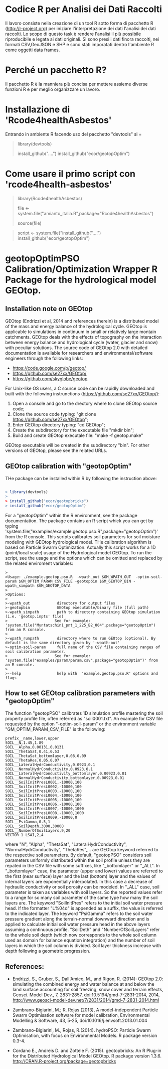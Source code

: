 
# Codice R per Analisi dei Dati Raccolti 

Il lavoro consiste nella creazione di un tool R sotto forma di pacchetto R (http://r-project.org) per iniziare l'interpretazione dei dati l'analisi dei dati raccolti. 
Lo scopo di questo task è rendere l'analisi il più possibile riproducibile e legata ai dati originali.
Si sono presi i dati finora raccolti, nei formati CSV,GeoJSON e SHP e sono stati imporatati dentro l'ambiente R come oggetti data frames. 

# Perché un pacchetto R? 

Il pacchetto R è la manniera più concisa per mettere assieme diverse funzioni R e per meglio organizzare un lavoro. 


# Installazione di 'Rcode4healthAsbestos'

Entrando in ambiente R facendo uso del pacchetto "devtools" si =

> library(devtools)
>
> install_github("....")
> install_github("ecor/geotopOptim")


# Come usare il primo script con 'rcode4health-asbestos'



> library(Rcode4healthAsbestos)
>
>  file <- system.file("amianto_italia.R",package="Rcode4healthAsbestos")
>
>  source(file)


>script <- system.file("install_github("....")
> install_github("ecor/geotopOptim")
# geotopOptimPSO Calibration/Optimization Wrapper R Package for the hydrological model GEOtop.





## Installation note on GEOtop 

GEOtop (Endrizzi et al, 2014 and references therein) is a distributed model of the mass and energy balance of the hydrological cycle. GEOtop is applicable to simulations in continuum in small or relatively large montain catchments. GEOtop deals with the effects of topography on the interaction between energy balance and hydrological cycle (water, glacier and snow) with peculiar solutions. The source code of GEOtop 2.0 with detailed documentation is available for researchers and environmental/software engineers through the following links:

* https://code.google.com/p/geotop/
* https://github.com/se27xx/GEOtop/
* https://github.com/skyglobe/geotop

For  Unix-like OS users, a C source code can be rapidly downloaded and built with the following instrunctions (https://github.com/se27xx/GEOtop/):


1. Open a console and go to the drectory where to clone GEOtop source code;
2. Clone the source code typing: "git clone https://github.com/se27xx/GEOtop";
3. Enter GEOtop directory typing: "cd GEOtop";
4. Create the subdirectory for the executable file  "mkdir bin";
5. Build and create GEOtop executale file: "make -f geotop.make"

GEOtop executable will be created in the subdirectory "bin". 
For other versions of GEOtop, please see the related URLs. 

## GEOtop calibration with "geotopOptim"

THe package can be installed within R by following the instruction above: 
```R

> library(devtools)
>
> install_github("ecor/geotopbricks")
> install_github("ecor/geotopOptim")

```
For a "geotopOptim" within the R environment, see the package documentation. 
The package contains an R script whick you can get by typing 'system.file("examples/example.geotop.pso.R",package="geotopOptim")' from the R console.
This scripts calibrates soil parameters for soil moisture modeling with GEOtop hydrological model. THe calibration algorithm is based on Particle Swarm Optimization. 
Actually this script works for a 1D (point/local scale) usage of the Hydrological model GEOtop. 
To run the script, see the usage and the options which can be omitted and replaced by the related enviroment variables:

```
>
>Usage: ./example.geotop.pso.R  -wpath_out $GM_WPATH_OUT  -optim-soil-param $GM_OPTIM_PARAM_CSV_FILE -geotopbin $GM_GEOTOP_BIN -wpath_simpath $GM_GEOTOP_DATA 
>
>Options: 
>
>-wpath_out            directory for output files
>-geotopbin            GEOtop executable/binary file (full path)
>-wpath_simpath        path to directory containing GEOtop simulation  (i.e. 'geotop.inpts' file)
>					  See for example: 'system.file("Muntatschini_pnt_1_225_B2_004",package="geotopOptim") from an R console.
>
>-wpath_runpath        directory where to run GEOtop (optional). By default is the same directory given by '-wpath-out'
>-optim-soil-param     full name of the CSV file containing ranges of soil calibration parameter. 
>					  See for example: 'system.file("examples/param/param.csv",package="geotopOptim")' from an R console.
>				   
>--help                help with  'example.geotop.pso.R' options and flags
```
## How to set GEOtop calibration parameters with "geotopOptim"


The function "geotopPSO" calibrates 1D simulation profile mastering the soil property profile file, often referred as "soil0001.txt". 
An example for CSV file requested by the option "-optim-soil-param" or the environment variable "GM_OPTIM_PARAM_CSV_FILE" is the following: 



```
prefix__name,lower,upper
SOIL__N,1.45,1.89
SOIL__Alpha,0.00131,0.0131
SOIL__ThetaSat,0.41,0.53
SOIL__ThetaSat_bottomlayer,0.08,0.09
SOIL__ThetaRes,0.05,0.07
SOIL__LateralHydrConductivity,0.0923,0.1
SOIL__NormalHydrConductivity,0.0923,0.1
SOIL__LateralHydrConductivity_bottomlayer,0.00923,0.01
SOIL__NormalHydrConductivity_bottomlayer,0.00923,0.01
SOIL__SoilInitPresL0001,-10000,100
SOIL__SoilInitPresL0002,-10000,100
SOIL__SoilInitPresL0003,-10000,100
SOIL__SoilInitPresL0004,-10000,100
SOIL__SoilInitPresL0005,-10000,100
SOIL__SoilInitPresL0006,-10000,100
SOIL__SoilInitPresL0007,-10000,1000
SOIL__SoilInitPresL0008,-10000,1000
SOIL__SoilInitPresL0009,-10000,0
SOIL__PsiGamma,0.5,1
SOIL__SoilDepth,3000,30000
SOIL__NumberOfSoilLayers,9,20
VECTOR_1_LSAI,2,4
```

where "N", "Alpha", "ThetaSat", "LateralHydrConductivity", "NormalHydrConductivity", "ThetaRes",,.. are GEOtop keyword referred to the respective soil parameters. By default, "geotopPSO" considers soil parameters uniformly distributed within the soil profile unless they are repated in the CSV file with some suffixes, like "_bottomlayer"  or "_ALL". In "_bottomlayer" case, the parameter (upper and lower) values are referred to the first (near surface) layer and the last (bottom) layer and the values of internal layers are exponentially interpolated. In this case a decrease of hydraulic conductivity or soil porosity can be modeled. In "_ALL" case, soil parameter is taken as variables with soil layers. So the reported values refer to a range for so many soil parameter of the same type how many the soil layers are.
 The keyword "SoilInitPres" refers to the initial soil water pressure head. If the formatter "L%04d" is appended as a suffix, the value is referred to the indicated layer. The keyword "PsiGamma" refers to the soil water pressure gradient along the terrain-normal downward direction and is applied to calculate initial soil water pressure head in the above layers assuming a continuous profile. 
"SoilDeth" and "NumberOfSoilLayers" refer to the whole soil depth (which now corresponds to the whole soil column used as domain for balance equation integration) and the number of soil layers in which the soil column is divided. Soil layer thickness increase with depth following a geometric progression.









## References: 

* Endrizzi, S., Gruber, S., Dall'Amico, M., and Rigon, R. (2014): GEOtop 2.0: simulating the combined energy and water balance at and below the land surface accounting for soil freezing, snow cover and terrain effects, Geosci. Model Dev., 7, 2831-2857, doi:10.5194/gmd-7-2831-2014, 2014, http://www.geosci-model-dev.net/7/2831/2014/gmd-7-2831-2014.html

* Zambrano-Bigiarini, M.; R. Rojas (2013), A model-independent Particle Swarm Optimisation software for model
 calibration, Environmental Modelling & Software, 43, 5-25, doi:10.1016/j.envsoft.2013.01.004

*  Zambrano-Bigiarini, M., Rojas, R.(2014). hydroPSO: Particle Swarm Optimisation, with focus on Environmental Models. R
  package version 0.3-4.

* Cordano E.,  Andreis D. and Zottele F. (2015). geotopbricks: An R Plug-in for the Distributed
  Hydrological Model GEOtop. R package version 1.3.6. http://CRAN.R-project.org/package=geotopbricks





 
